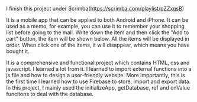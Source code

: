 I finish this project under Scrimba(https://scrimba.com/playlist/pZZxqsB)

It is a mobile app that can be applied to both Android and iPhone. It can be used as a memo, for example, you can use it to remember your shopping list before going to the mall. Write down the item and then click the "Add to cart" button, the item will be shown below. All the items will be displayed in order. When click one of the items, it will disappear, which means you have bought it. 

It is a comprehensive and functional project which contains HTML, css and javascript. I learned a lot from it. I learned to import external functions into a js file and how to design a user-friendly website. More importantly, this is the first time I learned how to use Firebase to store, import and export  data. In this project, I mainly used the initializeApp, getDatabase, ref and onValue funcitons to deal with the database.
